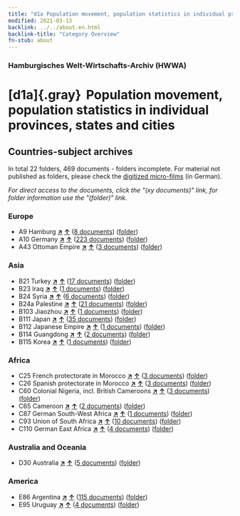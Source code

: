 ```yaml
---
title: "d1a Population movement, population statistics in individual provinces, states and cities"
modified: 2021-03-13
backlink: ../../about.en.html
backlink-title: "Category Overview"
fn-stub: about
---
```


### Hamburgisches Welt-Wirtschafts-Archiv (HWWA)

# [d1a]{.gray}&#8201; Population movement, population statistics in individual provinces, states and cities&#160; 







## Countries-subject archives





In total 22 folders, 469 documents - folders incomplete.
For material not published as folders, please check the [digitized micro-films](/film/h1_sh.de.html) (in German).

_For direct access to the documents, click the "(xy documents)" link, for folder information use the "(folder)" link._



### Europe

- A9 Hamburg [**&nearr;**](../../../geo/i/140905/about.en.html "Hamburg (all folders)") [**&uarr;**](../../../geo/about.en.html#A9 "Country category system") (<a href="https://pm20.zbw.eu/iiifview/folder/sh/140905,144225" title="about: Hamburg : Population movement, population statistics in individual provinces, states and cities" target="_blank">8 documents</a>) ([folder](../../../../folder/sh/1409xx/140905/1442xx/144225/about.en.html))
- A10 Germany [**&nearr;**](../../../geo/i/126128/about.en.html "Germany (all folders)") [**&uarr;**](../../../geo/about.en.html#A10 "Country category system") (<a href="https://pm20.zbw.eu/iiifview/folder/sh/126128,144225" title="about: Germany : Population movement, population statistics in individual provinces, states and cities" target="_blank">223 documents</a>) ([folder](../../../../folder/sh/1261xx/126128/1442xx/144225/about.en.html))
- A43 Ottoman Empire [**&nearr;**](../../../geo/i/141034/about.en.html "Ottoman Empire (all folders)") [**&uarr;**](../../../geo/about.en.html#A43 "Country category system") (<a href="https://pm20.zbw.eu/iiifview/folder/sh/141034,144225" title="about: Ottoman Empire : Population movement, population statistics in individual provinces, states and cities" target="_blank">3 documents</a>) ([folder](../../../../folder/sh/1410xx/141034/1442xx/144225/about.en.html))

### Asia

- B21 Turkey [**&nearr;**](../../../geo/i/141111/about.en.html "Turkey (all folders)") [**&uarr;**](../../../geo/about.en.html#B21 "Country category system") (<a href="https://pm20.zbw.eu/iiifview/folder/sh/141111,144225" title="about: Turkey : Population movement, population statistics in individual provinces, states and cities" target="_blank">17 documents</a>) ([folder](../../../../folder/sh/1411xx/141111/1442xx/144225/about.en.html))
- B23 Iraq [**&nearr;**](../../../geo/i/141113/about.en.html "Iraq (all folders)") [**&uarr;**](../../../geo/about.en.html#B23 "Country category system") (<a href="https://pm20.zbw.eu/iiifview/folder/sh/141113,144225" title="about: Iraq : Population movement, population statistics in individual provinces, states and cities" target="_blank">1 documents</a>) ([folder](../../../../folder/sh/1411xx/141113/1442xx/144225/about.en.html))
- B24 Syria [**&nearr;**](../../../geo/i/141114/about.en.html "Syria (all folders)") [**&uarr;**](../../../geo/about.en.html#B24 "Country category system") (<a href="https://pm20.zbw.eu/iiifview/folder/sh/141114,144225" title="about: Syria : Population movement, population statistics in individual provinces, states and cities" target="_blank">6 documents</a>) ([folder](../../../../folder/sh/1411xx/141114/1442xx/144225/about.en.html))
- B24a Palestine [**&nearr;**](../../../geo/i/141115/about.en.html "Palestine (all folders)") [**&uarr;**](../../../geo/about.en.html#B24a "Country category system") (<a href="https://pm20.zbw.eu/iiifview/folder/sh/141115,144225" title="about: Palestine : Population movement, population statistics in individual provinces, states and cities" target="_blank">21 documents</a>) ([folder](../../../../folder/sh/1411xx/141115/1442xx/144225/about.en.html))
- B103 Jiaozhou [**&nearr;**](../../../geo/i/126163/about.en.html "Jiaozhou (all folders)") [**&uarr;**](../../../geo/about.en.html#B103 "Country category system") (<a href="https://pm20.zbw.eu/iiifview/folder/sh/126163,144225" title="about: Jiaozhou : Population movement, population statistics in individual provinces, states and cities" target="_blank">1 documents</a>) ([folder](../../../../folder/sh/1261xx/126163/1442xx/144225/about.en.html))
- B111 Japan [**&nearr;**](../../../geo/i/141272/about.en.html "Japan (all folders)") [**&uarr;**](../../../geo/about.en.html#B111 "Country category system") (<a href="https://pm20.zbw.eu/iiifview/folder/sh/141272,144225" title="about: Japan : Population movement, population statistics in individual provinces, states and cities" target="_blank">35 documents</a>) ([folder](../../../../folder/sh/1412xx/141272/1442xx/144225/about.en.html))
- B112 Japanese Empire [**&nearr;**](../../../geo/i/141273/about.en.html "Japanese Empire (all folders)") [**&uarr;**](../../../geo/about.en.html#B112 "Country category system") (<a href="https://pm20.zbw.eu/iiifview/folder/sh/141273,144225" title="about: Japanese Empire : Population movement, population statistics in individual provinces, states and cities" target="_blank">1 documents</a>) ([folder](../../../../folder/sh/1412xx/141273/1442xx/144225/about.en.html))
- B114 Guangdong [**&nearr;**](../../../geo/i/141275/about.en.html "Guangdong (all folders)") [**&uarr;**](../../../geo/about.en.html#B114 "Country category system") (<a href="https://pm20.zbw.eu/iiifview/folder/sh/141275,144225" title="about: Guangdong : Population movement, population statistics in individual provinces, states and cities" target="_blank">2 documents</a>) ([folder](../../../../folder/sh/1412xx/141275/1442xx/144225/about.en.html))
- B115 Korea [**&nearr;**](../../../geo/i/141276/about.en.html "Korea (all folders)") [**&uarr;**](../../../geo/about.en.html#B115 "Country category system") (<a href="https://pm20.zbw.eu/iiifview/folder/sh/141276,144225" title="about: Korea : Population movement, population statistics in individual provinces, states and cities" target="_blank">1 documents</a>) ([folder](../../../../folder/sh/1412xx/141276/1442xx/144225/about.en.html))

### Africa

- C25 French protectorate in Morocco [**&nearr;**](../../../geo/i/141358/about.en.html "French protectorate in Morocco (all folders)") [**&uarr;**](../../../geo/about.en.html#C25 "Country category system") (<a href="https://pm20.zbw.eu/iiifview/folder/sh/141358,144225" title="about: French protectorate in Morocco : Population movement, population statistics in individual provinces, states and cities" target="_blank">3 documents</a>) ([folder](../../../../folder/sh/1413xx/141358/1442xx/144225/about.en.html))
- C26 Spanish protectorate in Morocco [**&nearr;**](../../../geo/i/141359/about.en.html "Spanish protectorate in Morocco (all folders)") [**&uarr;**](../../../geo/about.en.html#C26 "Country category system") (<a href="https://pm20.zbw.eu/iiifview/folder/sh/141359,144225" title="about: Spanish protectorate in Morocco : Population movement, population statistics in individual provinces, states and cities" target="_blank">3 documents</a>) ([folder](../../../../folder/sh/1413xx/141359/1442xx/144225/about.en.html))
- C60 Colonial Nigeria, incl. British Cameroons [**&nearr;**](../../../geo/i/141409/about.en.html "Colonial Nigeria, incl. British Cameroons (all folders)") [**&uarr;**](../../../geo/about.en.html#C60 "Country category system") (<a href="https://pm20.zbw.eu/iiifview/folder/sh/141409,144225" title="about: Colonial Nigeria, incl. British Cameroons : Population movement, population statistics in individual provinces, states and cities" target="_blank">3 documents</a>) ([folder](../../../../folder/sh/1414xx/141409/1442xx/144225/about.en.html))
- C65 Cameroon [**&nearr;**](../../../geo/i/141410/about.en.html "Cameroon (all folders)") [**&uarr;**](../../../geo/about.en.html#C65 "Country category system") (<a href="https://pm20.zbw.eu/iiifview/folder/sh/141410,144225" title="about: Cameroon : Population movement, population statistics in individual provinces, states and cities" target="_blank">2 documents</a>) ([folder](../../../../folder/sh/1414xx/141410/1442xx/144225/about.en.html))
- C87 German South-West Africa [**&nearr;**](../../../geo/i/141450/about.en.html "German South-West Africa (all folders)") [**&uarr;**](../../../geo/about.en.html#C87 "Country category system") (<a href="https://pm20.zbw.eu/iiifview/folder/sh/141450,144225" title="about: German South-West Africa : Population movement, population statistics in individual provinces, states and cities" target="_blank">1 documents</a>) ([folder](../../../../folder/sh/1414xx/141450/1442xx/144225/about.en.html))
- C93 Union of South Africa [**&nearr;**](../../../geo/i/141454/about.en.html "Union of South Africa (all folders)") [**&uarr;**](../../../geo/about.en.html#C93 "Country category system") (<a href="https://pm20.zbw.eu/iiifview/folder/sh/141454,144225" title="about: Union of South Africa : Population movement, population statistics in individual provinces, states and cities" target="_blank">10 documents</a>) ([folder](../../../../folder/sh/1414xx/141454/1442xx/144225/about.en.html))
- C110 German East Africa [**&nearr;**](../../../geo/i/141471/about.en.html "German East Africa (all folders)") [**&uarr;**](../../../geo/about.en.html#C110 "Country category system") (<a href="https://pm20.zbw.eu/iiifview/folder/sh/141471,144225" title="about: German East Africa : Population movement, population statistics in individual provinces, states and cities" target="_blank">4 documents</a>) ([folder](../../../../folder/sh/1414xx/141471/1442xx/144225/about.en.html))

### Australia and Oceania

- D30 Australia [**&nearr;**](../../../geo/i/141621/about.en.html "Australia (all folders)") [**&uarr;**](../../../geo/about.en.html#D30 "Country category system") (<a href="https://pm20.zbw.eu/iiifview/folder/sh/141621,144225" title="about: Australia : Population movement, population statistics in individual provinces, states and cities" target="_blank">5 documents</a>) ([folder](../../../../folder/sh/1416xx/141621/1442xx/144225/about.en.html))

### America

- E86 Argentina [**&nearr;**](../../../geo/i/141692/about.en.html "Argentina (all folders)") [**&uarr;**](../../../geo/about.en.html#E86 "Country category system") (<a href="https://pm20.zbw.eu/iiifview/folder/sh/141692,144225" title="about: Argentina : Population movement, population statistics in individual provinces, states and cities" target="_blank">115 documents</a>) ([folder](../../../../folder/sh/1416xx/141692/1442xx/144225/about.en.html))
- E95 Uruguay [**&nearr;**](../../../geo/i/141695/about.en.html "Uruguay (all folders)") [**&uarr;**](../../../geo/about.en.html#E95 "Country category system") (<a href="https://pm20.zbw.eu/iiifview/folder/sh/141695,144225" title="about: Uruguay : Population movement, population statistics in individual provinces, states and cities" target="_blank">4 documents</a>) ([folder](../../../../folder/sh/1416xx/141695/1442xx/144225/about.en.html))








